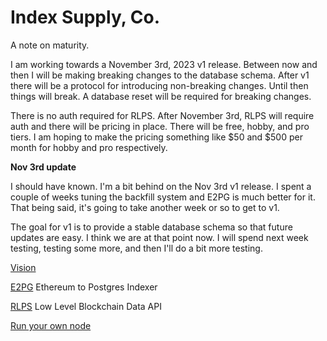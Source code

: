 # Index Supply, Co.

A note on maturity.

I am working towards a November 3rd, 2023 v1 release. Between now and then I will be making breaking changes to the database schema. After v1 there will be a protocol for introducing non-breaking changes. Until then things will break. A database reset will be required for breaking changes.

There is no auth required for RLPS. After November 3rd, RLPS will require auth and there will be pricing in place. There will be free, hobby, and pro tiers. I am hoping to make the pricing something like $50 and $500 per month for hobby and pro respectively.

**Nov 3rd update**

I should have known. I'm a bit behind on the Nov 3rd v1 release. I spent a couple of weeks tuning the backfill system and E2PG is much better for it. That being said, it's going to take another week or so to get to v1.

The goal for v1 is to provide a stable database schema so that future updates are easy. I think we are at that point now. I will spend next week testing, testing some more, and then I'll do a bit more testing.

[Vision][1]

[E2PG][2] Ethereum to Postgres Indexer

[RLPS][3] Low Level Blockchain Data API

[Run your own node][4]

[1]: https://github.com/orgs/indexsupply/discussions/125
[2]: https://github.com/orgs/indexsupply/discussions/122
[3]: https://github.com/orgs/indexsupply/discussions/123
[4]: https://github.com/orgs/indexsupply/discussions/124

